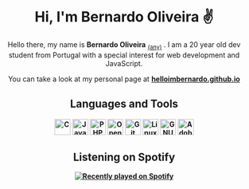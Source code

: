 <h1 align="center">Hi, I'm Bernardo Oliveira ✌</h1>

<p align="center">
    Hello there, my name is <b>Bernardo Oliveira</b> <sub><a href="https://pronoun.gdn/they?or=she&or=he"
                                                             target="_blank"
                                                             rel="noreferrer">(any)</a></sub> . I am a 20 year old dev
    student from Portugal with a special interest for web development and JavaScript.
</p>
<p align="center">
    You can take a look at my personal page at <b><a href="https://helloimbernardo.github.io">helloimbernardo.github.io</a>
</p>

<h2 align="center"> Languages and Tools </h2>
<div align="center">
    <picture>
        <source media="(prefers-color-scheme: dark)" srcset="https://cdn.simpleicons.org/c/white">
        <img alt="C" height="32px" src="https://cdn.simpleicons.org/c/black"> 
    </picture>
    <picture>
        <source media="(prefers-color-scheme: dark)" srcset="https://cdn.simpleicons.org/javascript/white">
        <img alt="JavaScript" height="32px" src="https://cdn.simpleicons.org/javascript/black"> 
    </picture>
    <picture>
        <source media="(prefers-color-scheme: dark)" srcset="https://cdn.simpleicons.org/php/white">
        <img alt="PHP" height="32px" src="https://cdn.simpleicons.org/php/black"> 
    </picture>
    <picture>
        <source media="(prefers-color-scheme: dark)" srcset="https://cdn.simpleicons.org/openstreetmap/white">
        <img alt="OpenStreetMap" height="32px" src="https://cdn.simpleicons.org/openstreetmap/black"> 
    </picture>
    <picture>
        <source media="(prefers-color-scheme: dark)" srcset="https://cdn.simpleicons.org/git/white">
        <img alt="Git" height="32px" src="https://cdn.simpleicons.org/git/black"> 
    </picture>
    <picture>
        <source media="(prefers-color-scheme: dark)" srcset="https://cdn.simpleicons.org/linux/white">
        <img alt="Linux" height="32px" src="https://cdn.simpleicons.org/linux/black"> 
    </picture>
    <picture>
        <source media="(prefers-color-scheme: dark)" srcset="https://cdn.simpleicons.org/gnubash/white">
        <img alt="GNU Bash" height="32px" src="https://cdn.simpleicons.org/gnubash/black"> 
    </picture>
    <picture>
        <source media="(prefers-color-scheme: dark)" srcset="https://cdn.simpleicons.org/adobephotoshop/white">
        <img alt="Adobe Photoshop" height="32px" src="https://cdn.simpleicons.org/adobephotoshop/black"> 
    </picture>
    
</div>

<h2 align="center"> Listening on Spotify</h2>
<div align="center">
    <a href="https://open.spotify.com/user/bernardooliveirajb">
        <img src="https://spotify-recently-played-readme.vercel.app/api?user=bernardooliveirajb&count=4" alt="Recently played on Spotify"/>
    </a>
</div>
